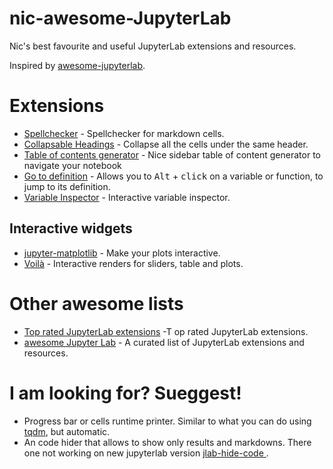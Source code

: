 # nic-awesome-JupyterLab
Nic's best favourite and useful JupyterLab extensions and resources. 

Inspired by [awesome-jupyterlab](https://github.com/mauhai/awesome-jupyterlab). 


# Extensions
- [Spellchecker](https://github.com/ijmbarr/jupyterlab_spellchecker) - Spellchecker for markdown cells.
- [Collapsable Headings](https://github.com/aquirdTurtle/Collapsible_Headings) - Collapse all the cells under the same header.
- [Table of contents generator](https://github.com/jupyterlab/jupyterlab-toc) - Nice sidebar table of content generator to navigate your notebook
- [Go to definition](https://github.com/krassowski/jupyterlab-go-to-definition) - Allows you to <kbd>Alt</kbd> + <kbd>click</kbd> on a variable or function, to jump to its definition.
- [Variable Inspector](https://github.com/lckr/jupyterlab-variableInspector) - Interactive variable inspector.

## Interactive widgets
- [jupyter-matplotlib](https://github.com/matplotlib/jupyter-matplotlib) - Make your plots interactive.
- [Voilà](https://github.com/voila-dashboards/voila) - Interactive renders for sliders, table and plots.

# Other awesome lists
- [Top rated JupyterLab extensions](https://awesomeopensource.com/projects/jupyterlab-extension) -T op rated JupyterLab extensions.
- [awesome Jupyter Lab](https://github.com/mauhai/awesome-jupyterlab) - A curated list of JupyterLab extensions and resources.


# I am looking for? Sueggest!
- Progress bar or cells runtime printer. Similar to what you can do using [tqdm](https://github.com/tqdm/tqdm), but automatic.
- An code hider that allows to show only results and markdowns. There one not working on new jupyterlab version
[jlab-hide-code ](https://github.com/AixViPMaP/jlab-hide-code).



